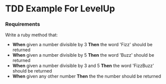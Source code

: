 TDD Example For LevelUp
=======================

### Requirements

Write a ruby method that:
* **When** given a number divisible by 3
   **Then** the word 'Fizz' should be returned
* **When** given a number divisible by 5
   **Then** the word 'Buzz' should be returned
* **When** given a number divisible by 3 and 5
   **Then** the word 'FizzBuzz' should be returned
* **When** given any other number
   **Then** the the number should be returned
